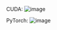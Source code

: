 CUDA:
![image](https://github.com/user-attachments/assets/27486e06-5d76-4666-a221-aab808c13ca1)

PyTorch:
![image](https://github.com/user-attachments/assets/f9c50741-3801-447d-aa9c-68b1ff265661)
